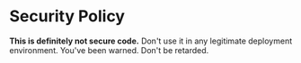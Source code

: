 # Security Policy

**This is definitely not secure code.** Don't use it in any legitimate
deployment environment. You've been warned. Don't be retarded.

